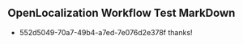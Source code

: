## OpenLocalization Workflow Test MarkDown
* 552d5049-70a7-49b4-a7ed-7e076d2e378f thanks!

<!--HONumber=Aug16_HO3-->


